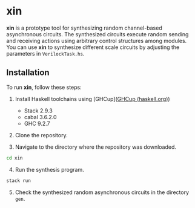 # xin

**xin** is a prototype tool for synthesizing random channel-based asynchronous circuits. The synthesized circuits execute random sending and receiving actions using arbitrary control structures among modules. You can use **xin** to synthesize different scale circuits by adjusting the parameters in `VerilockTask.hs`.



## Installation

To run **xin**, follow these steps:

1. Install Haskell toolchains using [GHCup]([GHCup (haskell.org)](https://www.haskell.org/ghcup/))
   - Stack 2.9.3
   - cabal 3.6.2.0
   - GHC 9.2.7
2. Clone the repository.

3. Navigate to the directory where the repository was downloaded.

```bash
cd xin
```

4. Run the synthesis program.

```bash
stack run
```

5. Check the synthesized random asynchronous circuits in the directory `gen`.


